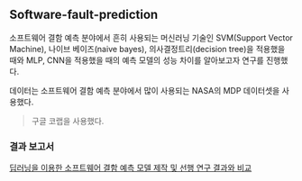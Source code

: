 ## Software-fault-prediction

소프트웨어 결함 예측 분야에서 흔히 사용되는 머신러닝 기술인 SVM(Support Vector Machine), 나이브 베이즈(naive bayes), 의사결정트리(decision tree)을 적용했을 때와
MLP, CNN을 적용했을 때의 예측 모델의 성능 차이를 알아보고자 연구를 진행했다.

데이터는 소프트웨어 결함 예측 분야에서 많이 사용되는
NASA의 MDP 데이터셋을 사용했다.

>구글 코랩을 사용했다.

### 결과 보고서
[딥러닝을 이용한 소프트웨어 결함 예측 모델 제작 및 선행 연구 결과와 비교](https://github.com/sio2whocodes/Software-fault-prediction/blob/master/%EB%94%A5%EB%9F%AC%EB%8B%9D%EC%9D%84%20%EC%9D%B4%EC%9A%A9%ED%95%9C%20%EC%86%8C%ED%94%84%ED%8A%B8%EC%9B%A8%EC%96%B4%20%EA%B2%B0%ED%95%A8%20%EC%98%88%EC%B8%A1%20%EB%AA%A8%EB%8D%B8%20%EC%A0%9C%EC%9E%91%20%EB%B0%8F%20%EC%84%A0%ED%96%89%20%EC%97%B0%EA%B5%AC%20%EA%B2%B0%EA%B3%BC%EC%99%80%20%EB%B9%84%EA%B5%90.pdf)
